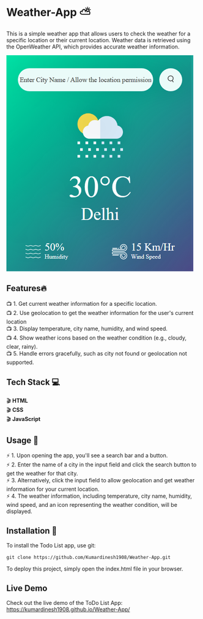 # Weather-App :partly_sunny: 
This is a simple weather app that allows users to check the weather for a specific location or their current location. Weather data is retrieved using the OpenWeather API, which provides accurate weather information.

<img src="/images/weather image.png">

## Features:fire:
:tv: 1. Get current weather information for a specific location.<br>
:tv: 2. Use geolocation to get the weather information for the user's current location<br>
:tv: 3. Display temperature, city name, humidity, and wind speed.<br>
:tv: 4. Show weather icons based on the weather condition (e.g., cloudy, clear, rainy).<br>
:tv: 5. Handle errors gracefully, such as city not found or geolocation not supported.<br>
  
## Tech Stack :computer:
:clapper: **HTML** <br>
:clapper: **CSS** <br>
:clapper: **JavaScript** <br>

## Usage :pencil:
:zap: 1. Upon opening the app, you'll see a search bar and a button.<br>
:zap: 2. Enter the name of a city in the input field and click the search button to get the weather for that city.<br>
:zap: 3. Alternatively, click the input field to allow geolocation and get weather information for your current location.<br>
:zap: 4. The weather information, including temperature, city name, humidity, wind speed, and an icon representing the weather condition, will be displayed.<br>

## Installation :notebook:
To install the Todo List app, use git:
```
git clone https://github.com/Kumardinesh1908/Weather-App.git
```
To deploy this project, simply open the index.html file in your browser.

## Live Demo
Check out the live demo of the ToDo List App: https://kumardinesh1908.github.io/Weather-App/
